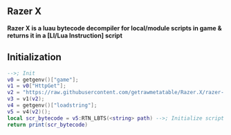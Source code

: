 ## Razer X
**Razer X is a luau bytecode decompiler for local/module scripts in game & returns it in a [LI/Lua Instruction] script**
## Initialization
```lua
-->; Init
v0 = getgenv()["game"];
v1 = v0["HttpGet"];
v2 = "https://raw.githubusercontent.com/getrawmetatable/Razer.X/razer-.-x-%25/.lua";
v3 = v1(v2);
v4 = getgenv()["loadstring"];
v5 = v4(v2)();
local scr_bytecode = v5:RTN_LBTS(<string> path) -->; Initialize script // Returns script bytecode
return print(scr_bytecode)
```

